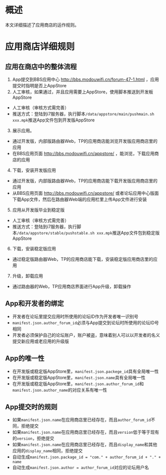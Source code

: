 # 概述
本文详细描述了应用商店的运作规则。
# 应用商店详细规则
## 应用在商店中的整体流程
1. App提交到BBS应用中心 http://bbs.modouwifi.cn/forum-47-1.html ，应用提交时指明是否上AppStore
2. 人工审核，如果通过，并且应用需要上AppStore，使用脚本推送到开发板AppStore
  - 人工审核（审核方式需完善）
  - 推送方式：登陆到i7服务器，执行脚本`/data/appstore/main/pushmain.sh xxx.mpk`推送App文件包到开发版AppStore
3. 展示应用。
  - 通过开发版，内部版路由器Web，TP的应用商店能浏览开发版应用商店里的应用
  - 在BBS应用页面 http://bbs.modouwifi.cn/appstore/ ，能浏览，下载应用商店的应用
4. 下载，安装开发版应用
  - 通过开发版，内部版路由器Web，TP的应用商店能下载开发版应用商店里的应用
  - 从BBS应用页面 http://bbs.modouwifi.cn/appstore/ 或者论坛应用中心版面下载App文件，然后在路由器Web端的应用栏里上传App文件进行安装
5. 应用从开发版毕业到稳定版
  - 人工审核（审核方式需完善）
  - 推送方式：登陆到i7服务器，执行脚本`/data/appstore/stable/pushstable.sh xxx.mpk`推送App文件包到稳定版AppStore
6. 下载，安装稳定版应用
  - 通过稳定版路由器Web，TP的应用商店能下载，安装稳定版应用商店里的应用
7. 升级，卸载应用
  - 通过路由器的Web，TP应用商店界面进行App升级，卸载操作

## App和开发者的绑定
- 开发者在论坛里提交应用时所使用的论坛ID作为开发者唯一识别号
- `manifest.json.author_forum_id`必须与App提交到论坛时所使用的论坛ID号相同
- 开发者必须保护自己的论坛账户，账户被盗，意味着别人可以以开发者的名义提交新应用或老应用的升级版

## App的唯一性
- 在开发版或稳定版AppStore里，`manifest.json.packege_id`具有全局唯一性
- 在开发版或稳定版AppStore里，`manifest.json.name`具有全局唯一性
- 在开发版或稳定版AppStore里，`manifest.json.author_forum_id`和`manifest.json.author_name`的对应关系有唯一性

## App提交时的规则
- 如果`manifest.json.name`在应用商店里已经存在，而且`author_forum_id`不同，拒绝提交
- 如果`manifest.json.name`在应用商店里已经存在，而且`version`低于等于现有的`version`，拒绝提交
- 如果`manifest.json.name`在应用商店里已经存在，而且`display_name`和其他应用的`display_name`相同，拒绝提交
- 自动生成`manifest.json.package_id = "com." + author_forum_id + "." + name`
- 自动生成`manifest.json.author = author_forum_id`对应的论坛用户名
